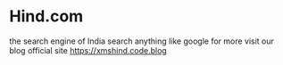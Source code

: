 # Hind.com
the search engine of India
search anything like google 
for more visit our blog official site
https://xmshind.code.blog
